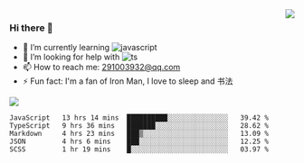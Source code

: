 <img align='right' src='https://github-readme-stats.vercel.app/api?username=niaogege&show_icons=true&theme=radical'/>

### Hi there 👋

- 🌱 I’m currently learning ![javascript](https://img.shields.io/badge/javacript-learn-orange)
- 🤔 I’m looking for help with ![ts](https://img.shields.io/badge/ts-learn-yellow)
- 📫 How to reach me: 291003932@qq.com
- ⚡ Fun fact:  I'm a fan of Iron Man, I love to sleep and 书法

![](https://github-readme-stats.vercel.app/api/top-langs/?username=niaogege&layout=compact)

<!--START_SECTION:waka-->
```text
JavaScript   13 hrs 14 mins  ██████████░░░░░░░░░░░░░░░   39.42 % 
TypeScript   9 hrs 36 mins   ███████░░░░░░░░░░░░░░░░░░   28.62 % 
Markdown     4 hrs 23 mins   ███▒░░░░░░░░░░░░░░░░░░░░░   13.09 % 
JSON         4 hrs 6 mins    ███░░░░░░░░░░░░░░░░░░░░░░   12.25 % 
SCSS         1 hr 19 mins    █░░░░░░░░░░░░░░░░░░░░░░░░   03.97 % 
```
<!--END_SECTION:waka-->
